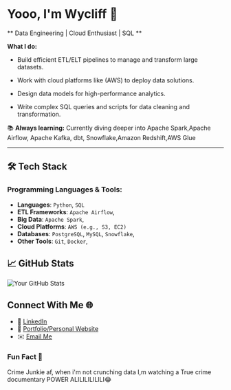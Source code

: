# Yooo, I'm Wycliff 👋

** Data Engineering | Cloud Enthusiast | SQL **

 **What I do:**
- Build efficient ETL/ELT pipelines to manage and transform large datasets.
   
- Work with cloud platforms like (AWS) to deploy data solutions.

- Design data models for high-performance analytics.
  
- Write complex SQL queries and scripts for data cleaning and transformation.  

📚 **Always learning:** Currently diving deeper into Apache Spark,Apache Airflow, Apache Kafka, dbt, Snowflake,Amazon Redshift,AWS Glue

---

## 🛠️ Tech Stack

### Programming Languages & Tools:
- **Languages**: `Python`, `SQL`
- **ETL Frameworks**: `Apache Airflow`, 
- **Big Data**: `Apache Spark`, 
- **Cloud Platforms**: `AWS (e.g., S3, EC2)`
- **Databases**: `PostgreSQL`, `MySQL`, `Snowflake`, 
- **Other Tools**: `Git`, `Docker`,

## 📈 GitHub Stats
![Your GitHub Stats](https://github-readme-stats.vercel.app/api?username=wycliff-ochieng&show_icons=true&theme=radical)

## Connect With Me 🌐
- 💼 [LinkedIn](https://linkedin.com/in/wycliff-ochieng-851a53328)  
- 📝 [Portfolio/Personal Website](https://yourwebsite.com)  
- ✉️ [Email Me](mailto:wyckieochieng91@gmail.com)

### Fun Fact 🚀
Crime Junkie af, when i'm not crunching data I,m watching a True crime documentary
POWER ALILILILILILI😂


